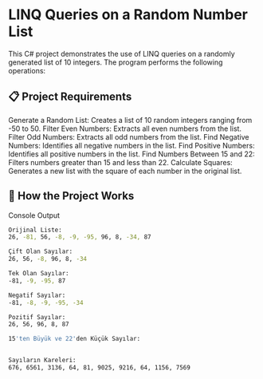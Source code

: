 # LINQ Queries on a Random Number List

This C# project demonstrates the use of LINQ queries on a randomly generated list of 10 integers. The program performs the following operations:

## 📋 Project Requirements

Generate a Random List: Creates a list of 10 random integers ranging from -50 to 50.
Filter Even Numbers: Extracts all even numbers from the list.
Filter Odd Numbers: Extracts all odd numbers from the list.
Find Negative Numbers: Identifies all negative numbers in the list.
Find Positive Numbers: Identifies all positive numbers in the list.
Find Numbers Between 15 and 22: Filters numbers greater than 15 and less than 22.
Calculate Squares: Generates a new list with the square of each number in the original list.

## 🔄 How the Project Works

Console Output

```bash
Orijinal Liste:
26, -81, 56, -8, -9, -95, 96, 8, -34, 87

Çift Olan Sayılar:
26, 56, -8, 96, 8, -34

Tek Olan Sayılar:
-81, -9, -95, 87

Negatif Sayılar:
-81, -8, -9, -95, -34

Pozitif Sayılar:
26, 56, 96, 8, 87

15'ten Büyük ve 22'den Küçük Sayılar:


Sayıların Kareleri:
676, 6561, 3136, 64, 81, 9025, 9216, 64, 1156, 7569
```